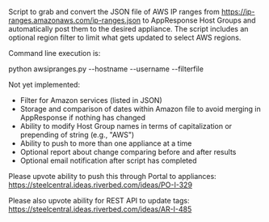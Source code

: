 Script to grab and convert the JSON file of AWS IP ranges from https://ip-ranges.amazonaws.com/ip-ranges.json to AppResponse Host Groups and automatically post them to the desired appliance. The script includes an optional region filter to limit what gets updated to select AWS regions.

Command line execution is:

python awsipranges.py --hostname <hostname> --username <username> --filterfile <filename>

Not yet implemented:
* Filter for Amazon services (listed in JSON)
* Storage and comparison of dates within Amazon file to avoid merging in AppResponse if nothing has changed
* Ability to modify Host Group names in terms of capitalization or prepending of string (e.g., "AWS")
* Ability to push to more than one appliance at a time
* Optional report about change comparing before and after results
* Optional email notification after script has completed

Please upvote ability to push this through Portal to appliances:
https://steelcentral.ideas.riverbed.com/ideas/PO-I-329

Please also upvote ability for REST API to update tags:
https://steelcentral.ideas.riverbed.com/ideas/AR-I-485

